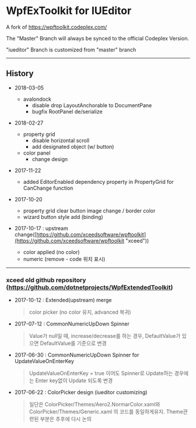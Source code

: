 WpfExToolkit for IUEditor
============

A fork of https://wpftoolkit.codeplex.com/

The "Master" Branch will always be synced to the official Codeplex Version.

"iueditor" Branch is customized from "master" branch

---

## History
* 2018-03-05
	* avalondock
		* disable drop LayoutAnchorable to DocumentPane
		* bugfix RootPanel de/serialize

* 2018-02-27
	* property grid
		* disable horizontal scroll
		* add designated object (w/ button)
    * color panel
    	* change design

* 2017-11-22
	* added EditorEnabled dependency property in PropertyGrid for CanChange function

* 2017-10-20
	* property grid clear button image change / border color  
	* wizard button style add (binding) 


* 2017-10-17 : upstream change([https://github.com/xceedsoftware/wpftoolkit](https://github.com/xceedsoftware/wpftoolkit "xceed"))
	* color applied (no color) 
	* numeric (remove - code 위치 표시)  


--------------------
### xceed old github repository (https://github.com/dotnetprojects/WpfExtendedToolkit)

* 2017-10-12 : Extended(upstream) merge
	> color picker (no color 유지, advanced 복귀)

* 2017-07-12 : CommonNumericUpDown Spinner
	> Value가 null일 때, increase/decrease를 하는 경우, DefaultValue가 있으면 DefaultValue를 기준으로 변경

* 2017-06-30 : CommonNumericUpDown Spinner for UpdateValueOnEnterKey
	> UpdateValueOnEnterKey = true 이어도 Spinner로 Update하는 경우에는 Enter key없이 Update 되도록 변경

* 2017-06-22 : ColorPicker design (iueditor customizing)
	> 일단은 ColorPicker/Themes/Aero2.NormarColor.xaml와 ColorPicker/Themes/Generic.xaml 의 코드를 동일하게유지. Theme관련된 부분은 추후에 다시 논의
